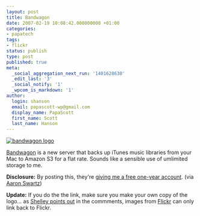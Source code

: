 ```yaml
---
layout: post
title: Bandwagon
date: 2007-02-19 10:08:42.000000000 +01:00
categories:
- papatech
tags:
- flickr
status: publish
type: post
published: true
meta:
  _social_aggregation_next_run: '1401628630'
  _edit_last: '3'
  _social_notify: '1'
  _wpcom_is_markdown: '1'
author:
  login: shanson
  email: papascott-wp@gmail.com
  display_name: PapaScott
  first_name: Scott
  last_name: Hanson
---
```

<p><a href="http://ridethebandwagon.com/"><img src="https://res.cloudinary.com/papascott/image/upload/wordpress/wp-content/uploads/2007/02/bandwagon-logo.jpg" alt="bandwagon logo" /></a></p>
<p><a href="http://ridethebandwagon.com/">Bandwagon</a> is a new server that backs up iTunes music libraries from your Mac to Amazon S3 for a flat rate. Sounds like a sensible use of umlimited storage to me.</p>
<p><strong>Disclosure:</strong> By posting this, they're <a href="http://blog.ridethebandwagon.com/2007/02/16/free-accounts-for-bloggers/">giving me a free one-year account</a>. (via <a href="http://www.aaronsw.com/weblog/bandwagon">Aaron Swartz</a>)</p>
<p><strong>Update:</strong> If you do the the link, make sure you make your own copy of the logo... as <a href="/archives/2007/02/19/bandwagon/#comment-34134">Shelley points out</a> in the commments, images from <a href="http://flickr.com/">Flickr</a> can only link back to Flickr.</p>
